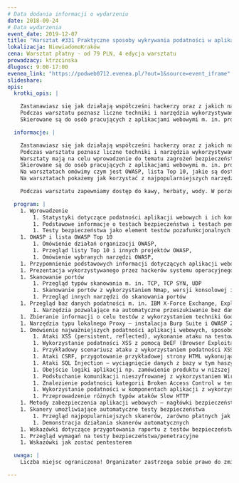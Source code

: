 ```yaml
---
# Data dodania informacji o wydarzeniu
date: 2018-09-24
# Data wydarzenia
event_date: 2019-12-07
title: "Warsztat #331 Praktyczne sposoby wykrywania podatności w aplikacjach webowych"
lokalizacja: NiewiadomoKraków
cena: Warsztat płatny - od 79 PLN, 4 edycja warsztatu
prowadzacy: ktrzcinska
dlugosc: 9:00-17:00
evenea_link: "https://podweb0712.evenea.pl/?out=1&source=event_iframe"
slideshare:
opis:
  krotki_opis: |

    Zastanawiasz się jak działają współcześni hackerzy oraz z jakich narzędzi korzystają? 
    Podczas warsztatu poznasz liczne techniki i narzędzia wykorzystywane do przełamywania zabezpieczeń aplikacji webowych.
    Skierowane są do osób pracujących z aplikacjami webowymi m. in. programistów i testerów, którzy chcieliby poznać podstawowe podatności, sposoby ich wykrywania oraz metody ochrony.

  informacje: |

    Zastanawiasz się jak działają współcześni hackerzy oraz z jakich narzędzi korzystają? 
    Podczas warsztatu poznasz liczne techniki i narzędzia wykorzystywane do przełamywania zabezpieczeń aplikacji webowych.
    Warsztaty mają na celu wprowadzenie do tematu zagrożeń bezpieczeństwa aplikacji webowych.
    Skierowane są do osób pracujących z aplikacjami webowymi m. in. programistów i testerów, którzy chcieliby poznać podstawowe podatności, sposoby ich wykrywania oraz metody ochrony.
    Na warsztatach omówimy czym jest OWASP, lista Top 10, jakie są dostępne bazy podatności oraz co możemy sprawdzić wykonując proste skanowanie portów. Główną część warsztatów będą stanowiły testy aplikacji webowej zawierającej najczęściej występujące podatności m. in. XSS, SQL Injection, CSRF, czy też błędy logiki aplikacji.
    Na warsztatach pokażemy jak korzystać z najpopularniejszych narzędzi do testów bezpieczeństwa w tym narzędzi typu lokalnego Proxy oraz narzędzi do skanowania portów, podsłuchiwania ruchu oraz przechwytywania sesji użytkowników.

    Podczas warsztatu zapewniamy dostęp do kawy, herbaty, wody. W porze obiadowej zapewniamy pizzę w wersji mięsnej lub wegetariańskiej.

  program: |
    1. Wprowadzenie
        1. Statystyki dotyczące podatności aplikacji webowych i ich konsekwencji
        1. Podstawowe informacje o testach bezpieczeństwa i testach penetracyjnych
        1. Testy bezpieczeństwa jako element testów pozafunkcjonalnych
    1. OWASP i lista OWASP Top 10
        1. Omówienie działań organizacji OWASP,
        1. Przegląd listy Top 10 i innych projektów OWASP,
        1. Omówienie wybranych narzędzi OWASP,
    1. Przypomnienie podstawowych informacji dotyczących aplikacji webowych
    1. Prezentacja wykorzystywanego przez hackerów systemu operacyjnego Kali Linux
    1. Skanowanie portów
        1. Przegląd typów skanowania m. in. TCP, TCP SYN, UDP
        1. Skanowanie portów z wykorzystaniem Nmap, wersji konsolowej i GUI (Zenmap), skanowany adres IP z wystawionym podatnym serwerem aplikacyjnym i bazą danych
        1. Przegląd innych narzędzi do skanowania portów
    1. Przegląd baz danych podatności m. in. IBM X-Force Exchange, Exploit-db, CVEDetails, NullByte
        1. Narzędzia pozwalające na automatyczne przeszukiwanie bez danych podatności m.in. OWASP Dependency Check
    1. Zbieranie informacji o celu testów z wykorzystaniem techniki Google Hacking, automatycznej analizy metadanych oraz z wykorzystaniem mało znanych przeglądarek
    1. Narzędzia typu lokalnego Proxy – instalacja Burp Suite i OWASP ZAP, konfiguracja i przechwytywanie żądań do testowej aplikacji BadStore
    1. Omówienie najważniejszych podatności aplikacji webowych, sposobów ich wykrywania oraz zalecanych metod ochrony, połączone z samodzielnym wykrywaniem podatności przez uczestników warsztatów (podatności będziemy szukać w testowej aplikacji BadStore)
        1. Ataki XSS (persistent, reflected), wykonanie ataku na testowej aplikacji
        1. Wykorzystanie podatności XSS z pomocą BeEF (Browser Exploitation Framework) np. wyświetlenie okna dialogowego, uruchomienie dźwięku, pobranie plików cookie, czy zawartości schowka
        1. Przykładowy scenariusz ataku z wykorzystaniem podatności XSS i stworzonego samodzielnie przez uczestników fałszywego okna logowania do innego systemu
        1. Ataki CSRF, przygotowanie przykładowej strony HTML wykonującej atak
        1. Ataki SQL Injection – wyciągnięcie danych z bazy w tym haszy haseł, odczytanie haszy z haseł, zalogowanie na konto administratora aplikacji, pobranie informacji przeznaczonych dla administratora
        1. Obejście logiki aplikacji np. zamówienie produktu w niższej cenie
        1. Podsłuchanie komunikacji nieszyfrowanej z wykorzystaniem Wireshark
        1. Znalezienie podatności kategorii Broken Access Control w testowej aplikacji
        1. Wykorzystanie podatności w komponentach aplikacji z wykorzystaniem narzędzia Metasploit
        1. Przeprowadzenie różnych typów ataków Slow HTTP
    1. Metody zabezpieczenia aplikacji webowych – nagłówki bezpieczeństwa i flagi plików cookie
    1. Skanery umożliwiające automatyczne testy bezpieczeństwa
        1. Przegląd najpopularniejszych skanerów, zarówno płatnych jak i open source, omówienie skanera Burp Suite Professional
        1. Demonstracja działania skanerów automatycznych
    1. Wskazówki dotyczące przygotowania raportu z testów bezpieczeństwa
    1. Przegląd wymagań na testy bezpieczeństwa/penetracyjne
    1. Wskazówki jak zostać pentesterem

  uwaga: |
    Liczba miejsc ograniczona! Organizator zastrzega sobie prawo do zmiany lokalizacji wydarzenia oraz jego odwołania w przypadku niezgłoszenia się minimalnej liczby uczestników.

---
```

